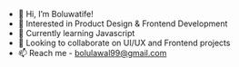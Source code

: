 - 👋 Hi, I’m Boluwatife!
- 👀 Interested in Product Design & Frontend Development
- 🌱 Currently learning Javascript
- 💞️ Looking to collaborate on UI/UX and Frontend projects
- 📫 Reach me - bolulawal99@gmail.com 

<!---
Bolujxl/Bolujxl is a ✨ special ✨ repository because its `README.md` (this file) appears on your GitHub profile.
You can click the Preview link to take a look at your changes.
--->
